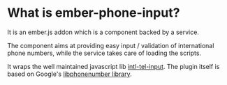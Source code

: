 # What is ember-phone-input?

It is an ember.js addon which is a component backed by a service.

The component aims at providing easy input / validation of international phone numbers, while the service takes care of loading the scripts.

It wraps the well maintained javascript lib [intl-tel-input](https://github.com/jackocnr/intl-tel-input). The plugin itself is based on Google's [libphonenumber library](https://github.com/googlei18n/libphonenumber).
